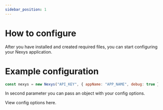 ```yaml
---
sidebar_position: 1
---
```


# How to configure

After you have installed and created required files, you can start configuring your Nexys application.

# Example configuration

```javascript
const nexys = new Nexys("API_KEY", { appName: "APP_NAME", debug: true });
```

In second parameter you can pass an object with your config options.

View config options here.